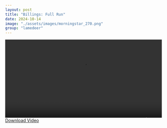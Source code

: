 ```yaml
---
layout: post
title: "Billings: Full Run"
date: 2024-10-14
image: "./assets/images/morningstar_270.png"
group: "lamedeer"
---
```


<style>
	.image_360 {
		text-align: center;
		width: 100%;
		aspect-ratio: 2/1;
		background-color: black;
		display: flex;
		justify-content: center;
		align-items: center;
		overflow: hidden;
	}
	
	.image_360 img {
		width: 100%;
		height: 100%; 
	}
</style>

<div class="image_360">
<video width="640" height="360" controls>
  <source src="{{ site.baseurl }}/assets/video/FULL RUN 2 V1.02.mp4" type="video/mp4">
  Your browser does not support the video tag.
</video>
</div>

<a href="{{ site.baseurl }}/assets/video/FULL RUN 2 V1.02.mp4" download="FULL RUN 2 V1.02.mp4">
  Download Video
</a>
